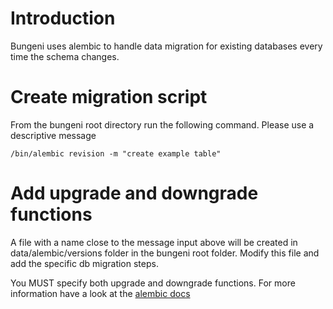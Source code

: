 # Introduction

Bungeni uses alembic to handle data migration for existing databases every time the schema changes.


# Create migration script

From the bungeni root directory run the following command. Please use a descriptive message
```
/bin/alembic revision -m "create example table"
```

# Add upgrade and downgrade functions

A file with a name close to the message input above will be created in data/alembic/versions folder in the bungeni root folder. Modify this file and add the specific db migration steps.

You MUST specify both upgrade and downgrade functions. For more information have a look at the [alembic docs](https://alembic.readthedocs.org/en/latest/tutorial.html#create-a-migration-script)